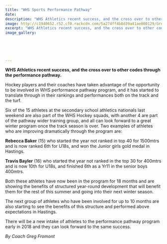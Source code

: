 ```yaml
---
title: "WHS Sports Performance Pathway"
date: 
description: "WHS Athletics recent success, and the cross over to other codes through the performance pathway..."
image: http://c1940652.r52.cf0.rackcdn.com/5a274ff4b8d39a41ae000129/Greg-Fromont-with-girls.jpg
excerpt: "WHS Athletics recent success, and the cross over to other codes through the performance pathway."
image_gallery:
    
    
    
    
    
---
```


<p><strong>WHS Athletics recent success, and the cross over to other codes through the performance pathway.</strong></p>
<p><span>Hockey players and their coaches have taken advantage of the opportunity to be involved in WHS performance pathway program, and it has started to translate through in their rankings and performances both on the track and the turf.</span></p>
<p><span>Six of the 15 athletes at the secondary school athletics nationals last weekend are also part of the WHS Hockey squads, with another 4 are part of the pathway wider training group, and all can look forward to a great winter program once the track season is over. Two examples of athletes who are improving dramatically through the program are:</span>&nbsp;</p>
<p><span><strong>Rebecca Baker</strong> (15) who started the year not ranked in top 40 for 1500mtrs and is now ranked 6th for U18s, and won the Junior girls gold medal in Hastings.</span>&nbsp;</p>
<p><span><strong>Travis Bayler</strong> (16) who started the year not ranked in the top 30 for 400mtrs and is now 10th for U18s, and finished 6th as a Yr11 in the senior boys 400mtrs.</span>&nbsp;</p>
<p><span>Both these athletes have now been in the program for 18 months and are showing the benefits of structured year-round development that will benefit them for the rest of this summer and going into their next winter season.</span></p>
<p><span>The next group of athletes who have been involved for up to 10 months are also starting to see the benefits of this structure and performed above expectations in Hastings.</span></p>
<p><span>There will be a new intake of athletes to the performance pathway program early in 2018 and they can look forward to the same success.</span>&nbsp;</p>
<p><em>By Coach Greg Fromont</em></p>


